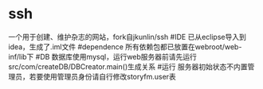 # ssh
一个用于创建、维护杂志的网站，fork自jkunlin/ssh
#IDE
已从eclipse导入到idea，生成了.iml文件
#dependence
所有依赖包都已放置在webroot/web-inf/lib下
#DB
数据库使用mysql，运行web服务器前请先运行src/com/createDB/DBCreator.main()生成关系
#运行
服务器初始状态不内置管理员，若要使用管理员身份请自行修改storyfm.user表
